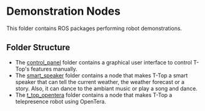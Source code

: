 # Demonstration Nodes

This folder contains ROS packages performing robot demonstrations.

## Folder Structure

- The [control_panel](control_panel) folder contains a graphical user interface to control T-Top's features manually.
- The [smart_speaker](smart_speaker) folder contains a node that makes T-Top a smart speaker that can tell the current
  weather, the weather forecast or a story. Also, it can dance to the ambiant music or play a song and dance.
- The [t_top_opentera](t_top_opentera) folder contains a node that makes T-Top a telepresence robot using OpenTera.
